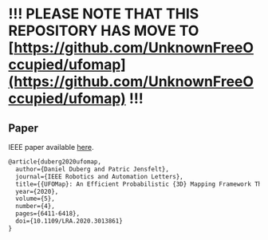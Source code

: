 # !!! PLEASE NOTE THAT THIS REPOSITORY HAS MOVE TO [https://github.com/UnknownFreeOccupied/ufomap](https://github.com/UnknownFreeOccupied/ufomap) !!!

## Paper
IEEE paper available [here](https://ieeexplore.ieee.org/abstract/document/9158399).

```latex
@article{duberg2020ufomap,
  author={Daniel Duberg and Patric Jensfelt},
  journal={IEEE Robotics and Automation Letters}, 
  title={{UFOMap}: An Efficient Probabilistic {3D} Mapping Framework That Embraces the Unknown}, 
  year={2020},
  volume={5},
  number={4},
  pages={6411-6418},
  doi={10.1109/LRA.2020.3013861}
}
```
